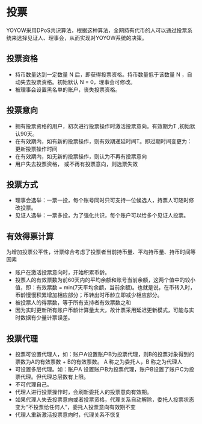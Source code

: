 # 投票
YOYOW采用DPoS共识算法，根据这种算法，全网持有代币的人可以通过投票系统来选择见证人、理事会，从而实现对YOYOW系统的决策。

## 投票资格

- 持币数量达到一定数量 N 后，即获得投票资格。持币数量低于该数量 N ，自动失去投票资格。初始默认 N = 0，理事会可修改。
- 被理事会设置黑名单的账户，丧失投票资格。

## 投票意向

- 拥有投票资格的用户，初次进行投票操作时激活投票意向。有效期为T ,初始默认90天。
- 在有效期内，如有新的投票操作，则有效期递延时间T。即过期时间变更为：更新投票操作时间
- 在有效期内，如无新的投票操作，则认为不再有投票意向
- 用户失去投票资格， 或不再有投票意向，则选票失效

## 投票方式

- 理事会选举：一票一投，每个账号同时只可支持一位候选人，持票人可随时修改投票。
- 见证人选举：一票多投，为了强化共识，每个账户可以给多个见证人投票。

## 有效得票计算

为增加投票公平性，计票综合考虑了投票者当前持币量、平均持币量、持币时间等因素
- 账户在激活投票意向时，开始积累币龄。
- 投票人的有效票数为前60天内的平均余额和账号当前余额，这两个值中的较小值，即：有效票数 = min(7天平均余额，当前余额)。也就是说，在币转入时，币龄慢慢积累增加相应部分；币转出时币龄立即减少相应部分。
- 被投票人的得票数，等于所有支持者有效票数之和
- 因为实时更新所有账户币龄计算量太大，故计票采用延迟更新模式，可能与实时数据有少量计票误差。

## 投票代理

- 投票可设置代理人，如：账户A设置账户B为投票代理，则B的投票对象得到的票数为A的有效票数 + B的有效票数。 A 称之为委托人，B 称之为代理人
- 可设置多层代理。如：账户A 设置账户B为投票代理，账户B设置了账户C为投票代理。但代理总层数有上限。
- 不可代理自己。
- 代理人进行投票操作时，会刷新委托人的投票意向有效期。
- 如果代理人失去投票意向或者投票资格，代理关系自动解除，委托人投票状态变为“不投票给任何人”，委托人投票意向有效期不变
- 代理人重新激活投票意向时，代理关系不恢复